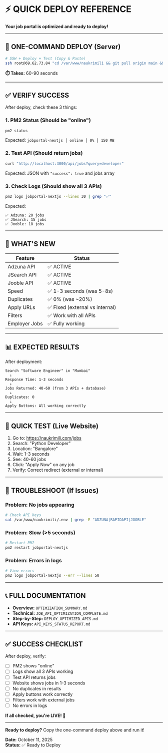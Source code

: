 # ⚡ QUICK DEPLOY REFERENCE

**Your job portal is optimized and ready to deploy!**

---

## 🚀 **ONE-COMMAND DEPLOY (Server)**

```bash
# SSH + Deploy + Test (Copy & Paste)
ssh root@69.62.73.84 "cd /var/www/naukrimili && git pull origin main && npm run build && pm2 restart jobportal-nextjs && pm2 logs jobportal-nextjs --lines 20"
```

**⏱️ Takes:** 60-90 seconds

---

## ✅ **VERIFY SUCCESS**

After deploy, check these 3 things:

### **1. PM2 Status (Should be "online")**
```bash
pm2 status
```
Expected: `jobportal-nextjs │ online │ 0% │ 150 MB`

### **2. Test API (Should return jobs)**
```bash
curl "http://localhost:3000/api/jobs?query=developer"
```
Expected: JSON with `"success": true` and jobs array

### **3. Check Logs (Should show all 3 APIs)**
```bash
pm2 logs jobportal-nextjs --lines 30 | grep "✅"
```
Expected:
```
✅ Adzuna: 20 jobs
✅ JSearch: 15 jobs
✅ Jooble: 18 jobs
```

---

## 🎯 **WHAT'S NEW**

| Feature | Status |
|---------|--------|
| Adzuna API | ✅ ACTIVE |
| JSearch API | ✅ ACTIVE |
| Jooble API | ✅ ACTIVE |
| Speed | ✅ 1-3 seconds (was 5-8s) |
| Duplicates | ✅ 0% (was ~20%) |
| Apply URLs | ✅ Fixed (external vs internal) |
| Filters | ✅ Work with all APIs |
| Employer Jobs | ✅ Fully working |

---

## 📊 **EXPECTED RESULTS**

After deployment:

```
Search "Software Engineer" in "Mumbai"
  ↓
Response Time: 1-3 seconds
  ↓
Jobs Returned: 40-60 (from 3 APIs + database)
  ↓
Duplicates: 0
  ↓
Apply Buttons: All working correctly
```

---

## 🧪 **QUICK TEST (Live Website)**

1. Go to: https://naukrimili.com/jobs
2. Search: "Python Developer"
3. Location: "Bangalore"
4. Wait: 1-3 seconds
5. See: 40-60 jobs
6. Click: "Apply Now" on any job
7. Verify: Correct redirect (external or internal)

---

## 🔧 **TROUBLESHOOT (If Issues)**

### **Problem: No jobs appearing**
```bash
# Check API keys
cat /var/www/naukrimili/.env | grep -E "ADZUNA|RAPIDAPI|JOOBLE"
```

### **Problem: Slow (>5 seconds)**
```bash
# Restart PM2
pm2 restart jobportal-nextjs
```

### **Problem: Errors in logs**
```bash
# View errors
pm2 logs jobportal-nextjs --err --lines 50
```

---

## 📞 **FULL DOCUMENTATION**

- **Overview:** `OPTIMIZATION_SUMMARY.md`
- **Technical:** `JOB_API_OPTIMIZATION_COMPLETE.md`
- **Step-by-Step:** `DEPLOY_OPTIMIZED_APIS.md`
- **API Keys:** `API_KEYS_STATUS_REPORT.md`

---

## ✅ **SUCCESS CHECKLIST**

After deploy, verify:

- [ ] PM2 shows "online"
- [ ] Logs show all 3 APIs working
- [ ] Test API returns jobs
- [ ] Website shows jobs in 1-3 seconds
- [ ] No duplicates in results
- [ ] Apply buttons work correctly
- [ ] Filters work with external jobs
- [ ] No errors in logs

**If all checked, you're LIVE! 🎉**

---

**Ready to deploy?** Copy the one-command deploy above and run it!

**Date:** October 11, 2025  
**Status:** ✅ Ready to Deploy

